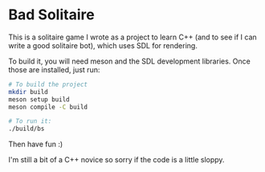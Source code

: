 # Bad Solitaire

This is a solitaire game I wrote as a project to learn C++ (and to see if I can write a good solitaire bot), which uses SDL for rendering.

To build it, you will need meson and the SDL development libraries. Once those are installed, just run:

```bash
# To build the project
mkdir build
meson setup build
meson compile -C build

# To run it:
./build/bs
```
Then have fun :)

I'm still a bit of a C++ novice so sorry if the code is a little sloppy.
